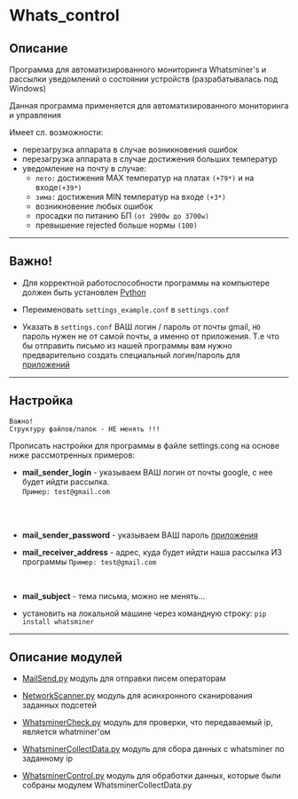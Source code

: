 [//]: # (https://www.whatsminer.com/file/WhatsminerAPI%20V2.0.3.pdf)

[//]: # ([README.md]&#40;README.md&#41;)

[//]: # (---)

# Whats_control

## Описание
Программа для автоматизированного мониторинга Whatsminer's и рассылки 
уведомлений о состоянии устройств (разрабатывалась под Windows)

Данная программа применяется для автоматизированного мониторинга и управления

Имеет сл. возможности:
+ перезагрузка аппарата в случае возникновения ошибок
+ перезагрузка аппарата в случае достижения больших температур
+ уведомление на почту в случае:
    + `лето:` достижения MAX температур на платах `(+79*)` и на входе`(+39*)`
    + `зима:` достижения MIN температур на входе `(+3*)`
    + возникновение любых ошибок
    + просадки по питанию БП `(от 2900w до 3700w)`
    + превышение rejected больше нормы `(100)`

---

## Важно!

+ Для корректной работоспособности программы на компьютере должен быть установлен
[Python](https://www.python.org/downloads/)

+ Переименовать `settings_example.conf` в `settings.conf`

+ Указать в `settings.conf` ВАШ логин / пароль от почты gmail, 
`НО` пароль нужен не от самой почты, а именно от приложения. 
Т.е что бы отправить письмо из нашей программы вам нужно 
предварительно создать специальный логин/пароль для 
[приложений](https://support.google.com/accounts/answer/185833?visit_id=638093045649618309-3914306815&p=InvalidSecondFactor&rd=1)


---

## Настройка


```` 
Важно! 
Структуру файлов/папок - НЕ менять !!!
```` 

Прописать настройки для программы в файле settings.cong на основе ниже
рассмотренных примеров:

+ <b>mail_sender_login</b> - указываем ВАШ логин от почты google, с нее будет
  ийдти рассылка.<br>`Пример: test@gmail.com`
<br>
<br>

+ <b>mail_sender_password</b> - указываем ВАШ 
пароль [приложения](https://support.google.com/accounts/answer/185833?visit_id=638093045649618309-3914306815&p=InvalidSecondFactor&rd=1)

+ <b>mail_receiver_address</b> - адрес, куда будет ийдти наша рассылка 
ИЗ программы
`Пример: test@gmail.com`
<br>

+ <b>mail_subject</b> - тема письма, можно не менять...

+ установить на локальной машине через командную строку: `pip install whatsminer`


---

## Описание модулей
- [MailSend.py](https://github.com/Elelion/whats_control/blob/main/modules/MailSend.py)
модуль для отправки писем операторам

- [NetworkScanner.py](https://github.com/Elelion/whats_control/blob/main/modules/NetworkScanner.py)
модуль для асинхронного сканирования заданных подсетей

- [WhatsminerCheck.py](https://github.com/Elelion/whats_control/blob/main/modules/WhatsminerCheck.py)
модуль для проверки, что передаваемый ip, является whatminer'ом

- [WhatsminerCollectData.py](https://github.com/Elelion/whats_control/blob/main/modules/WhatsminerCollectData.py)
модуль для сбора данных с whatsminer по заданному ip

- [WhatsminerControl.py](https://github.com/Elelion/whats_control/blob/main/modules/WhatsminerControl.py)
модуль для обработки данных, которые были собраны модулем
WhatsminerCollectData.py


[//]: # (### Запуск:)

[//]: # (+ Создаем *.bat файл)

[//]: # (<br>)

[//]: # (  `Пример: py_start_whats_control.bat`)

[//]: # (<br>)

[//]: # (<br>)

[//]: # ()
[//]: # (+ В него прописываем команду на запуск, и путь до нашего сприпта:)

[//]: # (    - > Пример: start C:\whats_control.py)

[//]: # ()
[//]: # (+ Запускаем планировщик Windows, создаем простую задачу, и указываем)

[//]: # (  наш Py_1CSqlBaseBackUp.bat на запуск программы)

[//]: # ()
